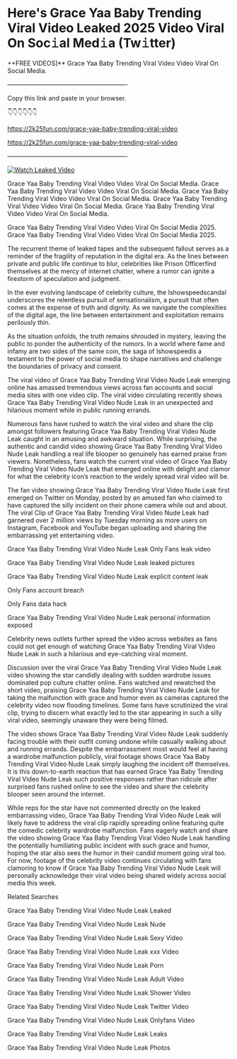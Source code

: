 # Here's Grace Yaa Baby Trending Viral Video Leaked 2025 Video Viral On Soc𝚒al Med𝚒a (Tw𝚒tter)

++FREE VIDEOS]** Grace Yaa Baby Trending Viral Video Video Viral On Social Media.

———————————————————-

Copy this link and paste in your browser.

👇👇👇👇👇👇

https://2k25fun.com/grace-yaa-baby-trending-viral-video

https://2k25fun.com/grace-yaa-baby-trending-viral-video

———————————————————-

[![Watch Leaked Video](https://miro.medium.com/v2/resize:fit:828/format:webp/1*cilzJN44JGOrTw9NJCrNHA.gif "Watch Leaked Video")](https://2k25fun.com/grace-yaa-baby-trending-viral-video)

Grace Yaa Baby Trending Viral Video Video Viral On Social Media. Grace Yaa Baby Trending Viral Video Video Viral On Social Media. Grace Yaa Baby Trending Viral Video Video Viral On Social Media. Grace Yaa Baby Trending Viral Video Video Viral On Social Media. Grace Yaa Baby Trending Viral Video Video Viral On Social Media.

Grace Yaa Baby Trending Viral Video Video Viral On Social Media 2025. Grace Yaa Baby Trending Viral Video Video Viral On Social Media 2025.

The recurrent theme of leaked tapes and the subsequent fallout serves as a reminder of the fragility of reputation in the digital era. As the lines between private and public life continue to blur, celebrities like Prison Officerfind themselves at the mercy of internet chatter, where a rumor can ignite a firestorm of speculation and judgment.

In the ever evolving landscape of celebrity culture, the Ishowspeedscandal underscores the relentless pursuit of sensationalism, a pursuit that often comes at the expense of truth and dignity. As we navigate the complexities of the digital age, the line between entertainment and exploitation remains perilously thin.

As the situation unfolds, the truth remains shrouded in mystery, leaving the public to ponder the authenticity of the rumors. In a world where fame and infamy are two sides of the same coin, the saga of Ishowspeedis a testament to the power of social media to shape narratives and challenge the boundaries of privacy and consent.

The viral video of Grace Yaa Baby Trending Viral Video Nude Leak emerging online has amassed tremendous views across fan accounts and social media sites with one video clip. The viral video circulating recently shows Grace Yaa Baby Trending Viral Video Nude Leak in an unexpected and hilarious moment while in public running errands.

Numerous fans have rushed to watch the viral video and share the clip amongst followers featuring Grace Yaa Baby Trending Viral Video Nude Leak caught in an amusing and awkward situation. While surprising, the authentic and candid video showing Grace Yaa Baby Trending Viral Video Nude Leak handling a real life blooper so genuinely has earned praise from viewers. Nonetheless, fans watch the current viral video of Grace Yaa Baby Trending Viral Video Nude Leak that emerged online with delight and clamor for what the celebrity icon’s reaction to the widely spread viral video will be.

The fan video showing Grace Yaa Baby Trending Viral Video Nude Leak first emerged on Twitter on Monday, posted by an amused fan who claimed to have captured the silly incident on their phone camera while out and about. The viral Clip of Grace Yaa Baby Trending Viral Video Nude Leak had garnered over 2 million views by Tuesday morning as more users on Instagram, Facebook and YouTube began uploading and sharing the embarrassing yet entertaining video.

Grace Yaa Baby Trending Viral Video Nude Leak Only Fans leak video

Grace Yaa Baby Trending Viral Video Nude Leak leaked pictures

Grace Yaa Baby Trending Viral Video Nude Leak explicit content leak

Only Fans account breach

Only Fans data hack

Grace Yaa Baby Trending Viral Video Nude Leak personal information exposed

Celebrity news outlets further spread the video across websites as fans could not get enough of watching Grace Yaa Baby Trending Viral Video Nude Leak in such a hilarious and eye-catching viral moment.

Discussion over the viral Grace Yaa Baby Trending Viral Video Nude Leak video showing the star candidly dealing with sudden wardrobe issues dominated pop culture chatter online. Fans watched and rewatched the short video, praising Grace Yaa Baby Trending Viral Video Nude Leak for taking the malfunction with grace and humor even as cameras captured the celebrity video now flooding timelines. Some fans have scrutinized the viral clip, trying to discern what exactly led to the star appearing in such a silly viral video, seemingly unaware they were being filmed.

The video shows Grace Yaa Baby Trending Viral Video Nude Leak suddenly facing trouble with their outfit coming undone while casually walking about and running errands. Despite the embarrassment most would feel at having a wardrobe malfunction publicly, viral footage shows Grace Yaa Baby Trending Viral Video Nude Leak simply laughing the incident off themselves. It is this down-to-earth reaction that has earned Grace Yaa Baby Trending Viral Video Nude Leak such positive responses rather than ridicule after surprised fans rushed online to see the video and share the celebrity blooper seen around the internet.

While reps for the star have not commented directly on the leaked embarrassing video, Grace Yaa Baby Trending Viral Video Nude Leak will likely have to address the viral clip rapidly spreading online featuring quite the comedic celebrity wardrobe malfunction. Fans eagerly watch and share the video showing Grace Yaa Baby Trending Viral Video Nude Leak handling the potentially humiliating public incident with such grace and humor, hoping the star also sees the humor in their candid moment going viral too. For now, footage of the celebrity video continues circulating with fans clamoring to know if Grace Yaa Baby Trending Viral Video Nude Leak will personally acknowledge their viral video being shared widely across social media this week.

Related Searches

Grace Yaa Baby Trending Viral Video Nude Leak Leaked

Grace Yaa Baby Trending Viral Video Nude Leak Nude

Grace Yaa Baby Trending Viral Video Nude Leak Sexy Video

Grace Yaa Baby Trending Viral Video Nude Leak xxx Video

Grace Yaa Baby Trending Viral Video Nude Leak Porn

Grace Yaa Baby Trending Viral Video Nude Leak Adult Video

Grace Yaa Baby Trending Viral Video Nude Leak Shower Video

Grace Yaa Baby Trending Viral Video Nude Leak Twitter Video

Grace Yaa Baby Trending Viral Video Nude Leak Onlyfans Video

Grace Yaa Baby Trending Viral Video Nude Leak Leaks

Grace Yaa Baby Trending Viral Video Nude Leak Photos